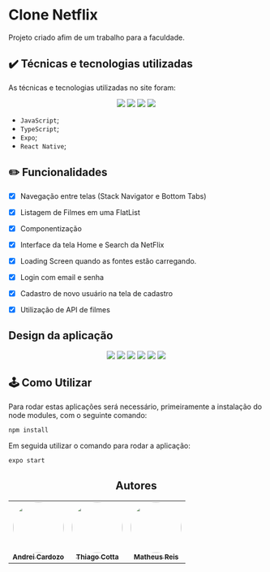 # Clone Netflix

Projeto criado afim de um trabalho para a faculdade. 

## ✔️ Técnicas e tecnologias utilizadas

As técnicas e tecnologias utilizadas no site foram:

<p align="center">
  <img src="https://img.shields.io/badge/JavaScript-323330?style=for-the-badge&logo=javascript&logoColor=F7DF1E">
  <img src="https://img.shields.io/badge/TypeScript-007ACC?style=for-the-badge&logo=typescript&logoColor=white"/>
  <img src="https://img.shields.io/badge/Expo-1B1F23?style=for-the-badge&logo=expo&logoColor=white"/>
  <img src="https://img.shields.io/badge/React_Native-20232A?style=for-the-badge&logo=react&logoColor=61DAFB"/>
</p>

- `JavaScript`;
- `TypeScript`;
- `Expo`;
- `React Native`;

## ✏️ Funcionalidades
- [X] Navegação entre telas (Stack Navigator e Bottom Tabs)
- [X] Listagem de Filmes em uma FlatList
- [X] Componentização 
- [X] Interface da tela Home e Search da NetFlix
- [X] Loading Screen quando as fontes estão carregando.
- [X] Login com email e senha
- [X] Cadastro de novo usuário na tela de cadastro
- [X] Utilização de API de filmes 



## Design da aplicação
<p align="center">
   <img src="https://user-images.githubusercontent.com/67652151/196811625-c384ed07-3cbf-44f4-8a8d-321a3304530a.png"/>
  <img src="https://user-images.githubusercontent.com/67652151/196811953-55871fd2-2568-4ac5-9cef-841795d33cc1.png"/>
  <img src="https://user-images.githubusercontent.com/67652151/196812815-7f8c1323-30f2-4ccf-92da-ab745430a589.png">
   <img src="https://user-images.githubusercontent.com/67652151/204674387-4e4c9425-be04-4a9a-a7ad-da7a13298236.png"/>
  <img src="https://user-images.githubusercontent.com/67652151/204674444-55db3662-4098-4eaa-b454-c1f1a9becd44.png"/>
  <img src="https://user-images.githubusercontent.com/67652151/204674699-d83c2b41-1a2d-4356-873c-ef6f5d436e68.png">
  </>
</p>


## 🕹️ Como Utilizar
Para rodar estas aplicações será necessário, primeiramente a instalação do node modules, com o seguinte comando: 

```bash
npm install
```

Em seguida utilizar o comando para rodar a aplicação:

```bash
expo start 
```


<h2 align="center">Autores</h2>

<table align="center">
  <tr>
    <td align="center">
      <a href="https://github.com/AndreiCardozo">
        <img style="border-radius: 50%;" src="https://avatars.githubusercontent.com/u/67652151?v=4" width="100px;" alt=""/><br/><sub><b>Andrei Cardozo</b></sub>
      </a> <br/>
      <a href="https://github.com/AndreiCardozo" title="Andrei Cardozo"></a>
    </td>
      <td align="center">
      <a href="https://github.com/ThiagoCotta">
        <img style="border-radius: 50%;" src="https://avatars.githubusercontent.com/u/67484738?v=4" width="100px;" alt=""/><br/><sub><b>Thiago Cotta</b></sub>
      </a> <br/>
      <a href="https://github.com/ThiagoCotta" title="Thiago Cotta"></a>
    </td>
      <td align="center">
      <a href="https://github.com/Leetzplay">
        <img style="border-radius: 50%;" src="https://avatars.githubusercontent.com/u/62624789?v=4" width="100px;" alt=""/><br/><sub><b>Matheus Reis</b></sub>
      </a> <br/>
      <a href="https://github.com/Leetzplay" title="Matheus Reis"></a>
    </td>
</table>
